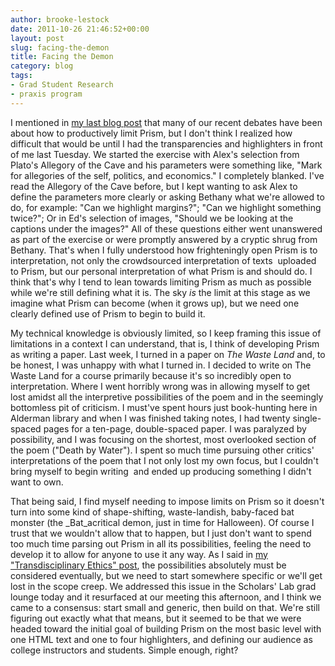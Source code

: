 ```yaml
---
author: brooke-lestock
date: 2011-10-26 21:46:52+00:00
layout: post
slug: facing-the-demon
title: Facing the Demon
category: blog
tags:
- Grad Student Research
- praxis program
---
```


I mentioned in [my last blog post](http://www.scholarslab.org/praxis-program/highlighting-limitations/) that many of our recent debates have been about how to productively limit Prism, but I don't think I realized how difficult that would be until I had the transparencies and highlighters in front of me last Tuesday. We started the exercise with Alex's selection from Plato's Allegory of the Cave and his parameters were something like, "Mark for allegories of the self, politics, and economics." I completely blanked. I've read the Allegory of the Cave before, but I kept wanting to ask Alex to define the parameters more clearly or asking Bethany what we're allowed to do, for example: "Can we highlight margins?"; "Can we highlight something twice?"; Or in Ed's selection of images, "Should we be looking at the captions under the images?" All of these questions either went unanswered as part of the exercise or were promptly answered by a cryptic shrug from Bethany. That's when I fully understood how frighteningly open Prism is to interpretation, not only the crowdsourced interpretation of texts  uploaded to Prism, but our personal interpretation of what Prism is and should do. I think that's why I tend to lean towards limiting Prism as much as possible while we're still defining what it is. The sky _is_ the limit at this stage as we imagine what Prism can become (when it grows up), but we need one clearly defined use of Prism to begin to build it.

My technical knowledge is obviously limited, so I keep framing this issue of limitations in a context I can understand, that is, I think of developing Prism as writing a paper. Last week, I turned in a paper on _The Waste Land_ and, to be honest, I was unhappy with what I turned in. I decided to write on The Waste Land for a course primarily because it's so incredibly open to interpretation. Where I went horribly wrong was in allowing myself to get lost amidst all the interpretive possibilities of the poem and in the seemingly bottomless pit of criticism. I must've spent hours just book-hunting here in Alderman library and when I was finished taking notes, I had twenty single-spaced pages for a ten-page, double-spaced paper. I was paralyzed by possibility, and I was focusing on the shortest, most overlooked section of the poem ("Death by Water"). I spent so much time pursuing other critics' interpretations of the poem that I not only lost my own focus, but I couldn't bring myself to begin writing  and ended up producing something I didn't want to own.

That being said, I find myself needing to impose limits on Prism so it doesn't turn into some kind of shape-shifting, waste-landish, baby-faced bat monster (the _Bat_acritical demon, just in time for Halloween). Of course I trust that we wouldn't allow that to happen, but I just don't want to spend too much time parsing out Prism in all its possibilities, feeling the need to develop it to allow for anyone to use it any way. As I said in [my "Transdisciplinary Ethics" post](http://www.scholarslab.org/praxis-program/a-transdisciplinary-ethics/), the possibilities absolutely must be considered eventually, but we need to start somewhere specific or we'll get lost in the scope creep. We addressed this issue in the Scholars' Lab grad lounge today and it resurfaced at our meeting this afternoon, and I think we came to a consensus: start small and generic, then build on that. We're still figuring out exactly what that means, but it seemed to be that we were headed toward the initial goal of building Prism on the most basic level with one HTML text and one to four highlighters, and defining our audience as college instructors and students. Simple enough, right?
